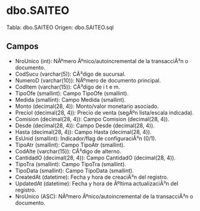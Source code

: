 ﻿# dbo.SAITEO

Tabla: dbo.SAITEO
Origen: dbo.SAITEO.sql

## Campos

- NroUnico (int): NÃºmero Ãºnico/autoincremental de la transacciÃ³n o documento.
- CodSucu (varchar(5)): CÃ³digo de sucursal.
- NumeroD (varchar(10)): NÃºmero de documento principal.
- CodItem (varchar(15)): CÃ³digo de i t e m.
- TipoOfe (smallint): Campo TipoOfe (smallint).
- Medida (smallint): Campo Medida (smallint).
- Monto (decimal(28, 4)): Monto/valor monetario asociado.
- PrecioI (decimal(28, 4)): Precio de venta (segÃºn lista/escala indicada).
- Comision (decimal(28, 4)): Campo Comision (decimal(28, 4)).
- Desde (decimal(28, 4)): Campo Desde (decimal(28, 4)).
- Hasta (decimal(28, 4)): Campo Hasta (decimal(28, 4)).
- EsUnid (smallint): Indicador/flag de configuraciÃ³n (0/1).
- TipoAtr (smallint): Campo TipoAtr (smallint).
- CodAlte (varchar(15)): CÃ³digo de alterno.
- CantidadO (decimal(28, 4)): Campo CantidadO (decimal(28, 4)).
- TipoTra (smallint): Campo TipoTra (smallint).
- TipoData (smallint): Campo TipoData (smallint).
- CreatedAt (datetime): Fecha y hora de creaciÃ³n del registro.
- UpdatedAt (datetime): Fecha y hora de Ãºltima actualizaciÃ³n del registro.
- NroUnico (ASC): NÃºmero Ãºnico/autoincremental de la transacciÃ³n o documento.


